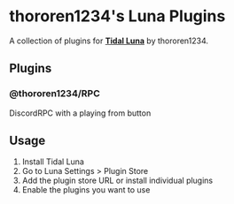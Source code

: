 # thororen1234's Luna Plugins

A collection of plugins for **[Tidal Luna](https://github.com/Inrixia/TidaLuna)** by thororen1234.

## Plugins

### @thororen1234/RPC

DiscordRPC with a playing from button

## Usage

1. Install Tidal Luna
2. Go to Luna Settings > Plugin Store
3. Add the plugin store URL or install individual plugins
4. Enable the plugins you want to use
